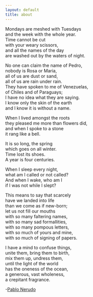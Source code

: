 ```yaml
---
layout: default
title: about
---
```


Mondays are meshed with Tuesdays<br/>
and the week with the whole year.<br/>
Time cannot be cut<br/>
with your weary scissors,<br/>
and all the names of the day<br/>
are washed out by the waters of night.<br/>

No one can claim the name of Pedro,<br/>
nobody is Rosa or Maria,<br/>
all of us are dust or sand,<br/>
all of us are rain under rain.<br/>
They have spoken to me of Venezuelas,<br/>
of Chiles and of Paraguays;<br/>
I have no idea what they are saying.<br/>
I know only the skin of the earth<br/>
and I know it is without a name.<br/>

When I lived amongst the roots<br/>
they pleased me more than flowers did,<br/>
and when I spoke to a stone<br/>
it rang like a bell.<br/>

It is so long, the spring<br/>
which goes on all winter.<br/>
Time lost its shoes.<br/>
A year is four centuries.<br/>

When I sleep every night,<br/>
what am I called or not called?<br/>
And when I wake, who am I<br/>
if I was not while I slept?<br/>

This means to say that scarcely<br/>
have we landed into life<br/>
than we come as if new-born;<br/>
let us not fill our mouths<br/>
with so many faltering names,<br/>
with so many sad formallities,<br/>
with so many pompous letters,<br/>
with so much of yours and mine,<br/>
with so much of signing of papers.<br/>

I have a mind to confuse things,<br/>
unite them, bring them to birth,<br/>
mix them up, undress them,<br/>
until the light of the world<br/>
has the oneness of the ocean,<br/>
a generous, vast wholeness,<br/>
a crepitant fragrance.<br/>

-<a href="https://en.wikipedia.org/wiki/Pablo_Neruda" target="_blank">Pablo Nerudo</a>